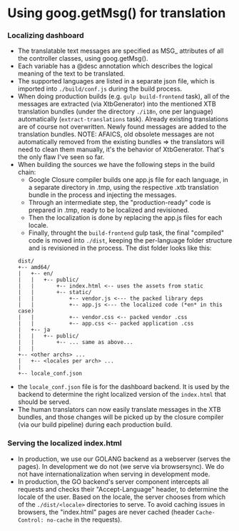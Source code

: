 # Using goog.getMsg() for translation

### Localizing dashboard
* The translatable text messages are specified as MSG_<something> attributes of all the controller classes, using goog.getMsg().
* Each variable has a @desc annotation which describes the logical meaning of the text to be translated.
* The supported languages are listed in a separate json file, which is imported into `./build/conf.js` during the build process.
* When doing production builds (e.g. `gulp build-frontend` task), all of the messages are extracted (via XtbGenerator) into the mentioned XTB translation bundles (under the directory `./i18n`, one per language) automatically (`extract-translations` task). Already existing translations are of course not overwritten. Newly found messages are added to the translation bundles. NOTE: AFAICS, old obsolete messages are not automatically removed from the existing bundles => the translators will need to clean them manually, it's the behavior of XtbGenerator. That's the only flaw I've seen so far.
* When building the sources we have the following steps in the build chain:
  * Google Closure compiler builds one app.js file for each language, in a separate directory in .tmp, using the respective .xtb translation bundle in the process and injecting the messages.
  * Through an intermediate step, the "production-ready" code is prepared in .tmp, ready to be localized and revisioned.
  * Then the localization is done by replacing the app.js files for each locale.
  * Finally, throught the `build-frontend` gulp task, the final "compiled" code is moved into `./dist`, keeping the per-language folder structure and is revisioned in the process. The dist folder looks like this:
  ```
  dist/
  +-- amd64/
  |   +-- en/
  |   |   +-- public/
  |   |       +-- index.html <-- uses the assets from static
  |   |       +-- static/
  |   |           +-- vendor.js <--- the packed library deps
  |   |           +-- app.js <--- the localized code (*en* in this case)
  |   |           +-- vendor.css <-- packed vendor .css
  |   |           +-- app.css <-- packed application .css
  |   +-- ja
  |   |   +-- public/
  |   |       +-- ... same as above...
  |   |
  +-- <other archs> ...
  |   +-- <locales per arch> ...
  |
  +-- locale_conf.json
  ```
* the `locale_conf.json` file is for the dashboard backend. It is used by the backend to determine the right localized version of the `index.html` that should be served.
* The human translators can now easily translate messages in the XTB bundles, and those changes will be picked up by the closure compiler (via our build pipeline) during each production build.

### Serving the localized index.html
* In production, we use our GOLANG backend as a webserver (serves the pages). In development we do not (we serve via browsersync). We do not have internationalization when serving in development mode.
* In production, the GO backend's server component intercepts all requests and checks their "Accept-Language" header, to determine the locale of the user. Based on the locale, the server chooses from which of the `./dist/<locale>` directories to serve. To avoid caching issues in browsers, the "index.html" pages are never cached (header `Cache-Control: no-cache` in the requests).
